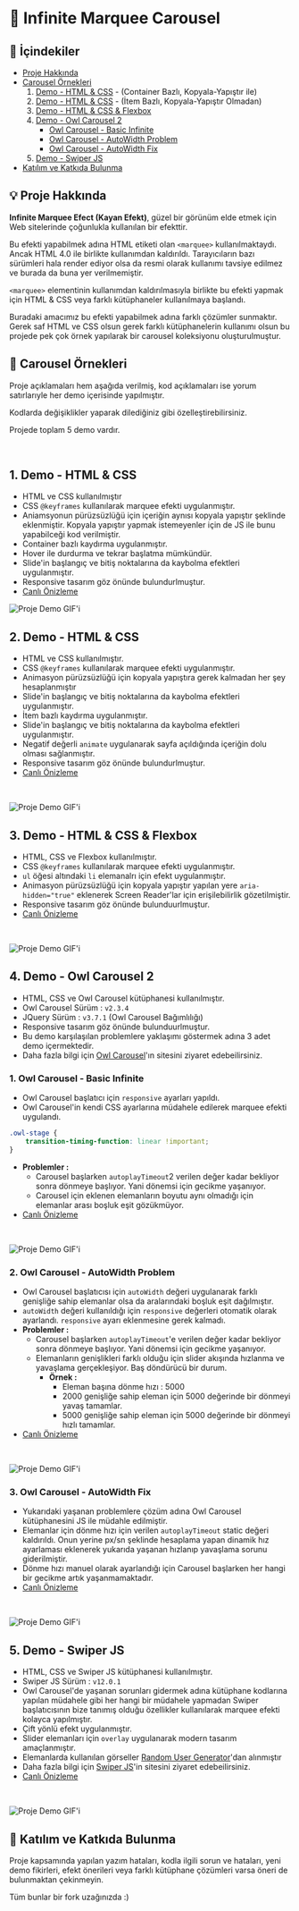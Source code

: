 # :rocket: Infinite Marquee Carousel

## :book: İçindekiler
- [Proje Hakkında](#bulb-proje-hakkında)
- [Carousel Örnekleri](#carousel-örnekleri)
	1. [Demo - HTML & CSS](#1-demo---html--css) - (Container Bazlı, Kopyala-Yapıştır ile)
	2. [Demo - HTML & CSS](#2-demo---html--css) - (İtem Bazlı, Kopyala-Yapıştır Olmadan)
	3. [Demo - HTML & CSS & Flexbox](#3-demo---html--css--flexbox)
	4. [Demo - Owl Carousel 2](#4-demo---owl-carousel-2)
		- [Owl Carousel - Basic Infinite](#1-owl-carousel---basic-infinite)
		- [Owl Carousel - AutoWidth Problem](#2-owl-carousel---autowidth-problem)
		- [Owl Carousel - AutoWidth Fix](#3-owl-carousel---autowidth-fix)
	5. [Demo - Swiper JS](#5-demo---swiper-js)
- [Katılım ve Katkıda Bulunma](#katılım-ve-katkıda-bulunma)

## :bulb: Proje Hakkında

**Infinite Marquee Efect (Kayan Efekt)**, güzel bir görünüm elde etmek için 
Web sitelerinde çoğunlukla kullanılan bir efekttir.

Bu efekti yapabilmek adına HTML etiketi olan `<marquee>` kullanılmaktaydı. Ancak HTML 4.0 ile birlikte kullanımdan kaldırıldı. Tarayıcıların bazı sürümleri hala render ediyor olsa da resmi olarak kullanımı tavsiye edilmez ve burada da buna yer verilmemiştir.

`<marquee>` elementinin kullanımdan kaldırılmasıyla birlikte bu efekti yapmak için HTML & CSS veya farklı kütüphaneler kullanılmaya başlandı.

Buradaki amacımız bu efekti yapabilmek adına farklı çözümler sunmaktır. Gerek saf HTML ve CSS olsun gerek farklı kütüphanelerin kullanımı olsun bu projede pek çok örnek yapılarak bir carousel koleksiyonu oluşturulmuştur.

## :carousel_horse: Carousel Örnekleri

Proje açıklamaları hem aşağıda verilmiş, kod açıklamaları ise yorum satırlarıyle her demo içerisinde yapılmıştır.

Kodlarda değişiklikler yaparak dilediğiniz gibi özelleştirebilirsiniz.

Projede toplam 5 demo vardır.

<br>


## 1. Demo - HTML & CSS
- HTML ve CSS kullanılmıştır
- CSS `@keyframes` kullanılarak marquee efekti uygulanmıştır.
- Aniamsyonun pürüzsüzlüğü için içeriğin aynısı kopyala yapıştır şeklinde eklenmiştir. Kopyala yapıştır yapmak istemeyenler için de JS ile bunu yapabilceği kod verilmiştir. 
- Container bazlı kaydırma uygulanmıştır.
- Hover ile durdurma ve tekrar başlatma mümkündür.
- Slide'in başlangıç ve bitiş noktalarına da kaybolma efektleri uygulanmıştır.
- Responsive tasarım göz önünde bulundurlmuştur.
- [Canlı Önizleme](https://abdullah-bahar.github.io/Infinite-Marquee-Carousel/01-Demo/)

![Proje Demo GIF'i](assets/01-demo.gif)

## 2. Demo - HTML & CSS
- HTML ve CSS kullanılmıştır.
- CSS `@keyframes` kullanılarak marquee efekti uygulanmıştır.
- Animasyon pürüzsüzlüğü için kopyala yapıştıra gerek kalmadan her şey hesaplanmıştır
- Slide'in başlangıç ve bitiş noktalarına da kaybolma efektleri uygulanmıştır.
- İtem bazlı kaydırma uygulanmıştır.
- Slide'in başlangıç ve bitiş noktalarına da kaybolma efektleri uygulanmıştır.
- Negatif değerli `animate` uygulanarak sayfa açıldığında içeriğin dolu olması sağlanmıştır.
- Responsive tasarım göz önünde bulundurlmuştur.
- [Canlı Önizleme](https://abdullah-bahar.github.io/Infinite-Marquee-Carousel/02-Demo/)

<br>

![Proje Demo GIF'i](assets/02-demo.gif)

## 3. Demo - HTML & CSS & Flexbox
- HTML, CSS ve Flexbox kullanılmıştır.
- CSS `@keyframes` kullanılarak marquee efekti uygulanmıştır.
- `ul` öğesi altındaki `li` elemanalrı için efekt uygulanmıştır.
- Animasyon pürüzsüzlüğü için kopyala yapıştır yapılan yere `aria-hidden="true"` eklenerek Screen Reader'lar için erişilebilirlik gözetilmiştir.
- Responsive tasarım göz önünde bulunduurlmuştur.
- [Canlı Önizleme](https://abdullah-bahar.github.io/Infinite-Marquee-Carousel/03-Demo/)

<br>

![Proje Demo GIF'i](assets/03-demo.gif)

## 4. Demo - Owl Carousel 2
- HTML, CSS ve Owl Carousel kütüphanesi kullanılmıştır.
- Owl Carousel Sürüm : `v2.3.4`
- JQuery Sürüm : `v3.7.1` (Owl Carousel Bağımlılığı)
- Responsive tasarım göz önünde bulunduurlmuştur.
- Bu demo karşılaşılan problemlere yaklaşımı göstermek adına 3 adet demo içermektedir.
- Daha fazla bilgi için [Owl Carousel](https://owlcarousel2.github.io/OwlCarousel2/)'ın sitesini ziyaret edebeilirsiniz.

### 1. Owl Carousel - Basic Infinite
- Owl Carousel başlatıcı için `responsive` ayarları yapıldı.
- Owl Carousel'in kendi CSS ayarlarına müdahele edilerek marquee efekti uygulandı.

```css
.owl-stage {
	transition-timing-function: linear !important;
}
```
- **Problemler :**
	- Carousel başlarken `autoplayTimeout`2 verilen değer kadar bekliyor sonra dönmeye başlıyor. Yani dönemsi için gecikme yaşanıyor.
	- Carousel için eklenen elemanların boyutu aynı olmadığı için elemanlar arası boşluk eşit gözükmüyor.
- [Canlı Önizleme](https://abdullah-bahar.github.io/Infinite-Marquee-Carousel/04-Demo/01-Basic-Infinite/)


<br>

![Proje Demo GIF'i](assets/04-demo-01.gif)

### 2. Owl Carousel - AutoWidth Problem
- Owl Carousel başlatıcısı için `autoWidth` değeri uygulanarak farklı genişliğe sahip elemanlar olsa da aralarındaki boşluk eşit dağılmıştır.
- `autoWidth` değeri kullanıldığı için `responsive` değerleri otomatik olarak ayarlandı. `responsive` ayarı eklenmesine gerek kalmadı.
- **Problemler :**
	- Carousel başlarken `autoplayTimeout`'e verilen değer kadar bekliyor sonra dönmeye başlıyor. Yani dönemsi için gecikme yaşanıyor.
	- Elemanların genişlikleri farklı olduğu için slider akışında hızlanma ve yavaşlama gerçekleşiyor. Baş döndürücü bir durum.
		- **Örnek :** 
			- Eleman başına dönme hızı : 5000
			- 2000 genişliğe sahip eleman için 5000 değerinde bir dönmeyi yavaş tamamlar.
			- 5000 genişliğe sahip eleman için 5000 değerinde bir dönmeyi hızlı tamamlar.
- [Canlı Önizleme](https://abdullah-bahar.github.io/Infinite-Marquee-Carousel/04-Demo/02-AutoWidth-Problem/)

<br>

![Proje Demo GIF'i](assets/04-demo-02.gif)

### 3. Owl Carousel - AutoWidth Fix
- Yukarıdaki yaşanan problemlere çözüm adına Owl Carousel kütüphanesini JS ile müdahle edilmiştir.
- Elemanlar için dönme hızı için verilen `autoplayTimeout` static değeri kaldırıldı. Onun yerine px/sn şeklinde hesaplama yapan dinamik hız ayarlaması eklenerek yukarıda yaşanan hızlanıp yavaşlama sorunu giderilmiştir.
- Dönme hızı manuel olarak ayarlandığı için Carousel başlarken her hangi bir gecikme artık yaşanmamaktadır. 
- [Canlı Önizleme](https://abdullah-bahar.github.io/Infinite-Marquee-Carousel/04-Demo/03-AutoWidth-Fix/)

<br>

![Proje Demo GIF'i](assets/04-demo-03.gif)

## 5. Demo - Swiper JS
- HTML, CSS ve Swiper JS kütüphanesi kullanılmıştır.
- Swiper JS Sürüm : `v12.0.1`
- Owl Carousel'de yaşanan sorunları gidermek adına kütüphane kodlarına yapılan müdahele gibi her hangi bir müdahele yapmadan Swiper başlatıcısının bize tanımış olduğu özellikler kullanılarak marquee efekti kolayca yapılmıştır.
- Çift yönlü efekt uygulanmıştır.
- Slider elemanları için `overlay` uygulanarak modern tasarım amaçlanmıştır.
- Elemanlarda kullanılan görseller [Random User Generator](https://randomuser.me/)'dan alınmıştır
- Daha fazla bilgi için [Swiper JS](https://swiperjs.com/)'in sitesini ziyaret edebeilirsiniz.
- [Canlı Önizleme](https://abdullah-bahar.github.io/Infinite-Marquee-Carousel/05-Demo/)

<br>

![Proje Demo GIF'i](assets/05-demo.gif)

## :handshake: Katılım ve Katkıda Bulunma

Proje kapsamında yapılan yazım hataları, kodla ilgili sorun ve hataları, yeni demo fikirleri, efekt önerileri veya farklı kütüphane çözümleri varsa öneri de bulunmaktan çekinmeyin.

Tüm bunlar bir fork uzağınızda :)